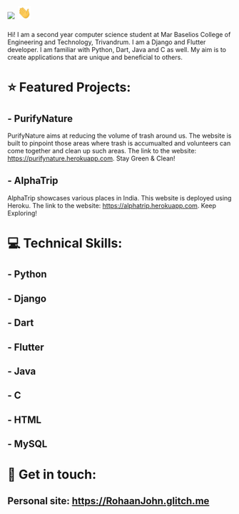 # <img src="https://img.icons8.com/doodle/100/000000/hello--v1.png"/> <img src="https://raw.githubusercontent.com/ABSphreak/ABSphreak/master/gifs/Hi.gif" width="30px">




Hi! I am a second year computer science student at Mar Baselios College of Engineering and Technology, Trivandrum. I am a Django and Flutter developer. I am familiar with Python, Dart, Java and C as well. My aim is to create applications that are unique and beneficial to others.

# ⭐ Featured Projects:
## - PurifyNature 
PurifyNature aims at reducing the volume of trash around us. The website is built to pinpoint those areas where trash is accumualted and volunteers can come together and clean up such areas. 
The link to the website: https://purifynature.herokuapp.com.
Stay Green & Clean!
## - AlphaTrip 
AlphaTrip showcases various places in India. This website is deployed using Heroku. 
The link to the website: https://alphatrip.herokuapp.com. Keep Exploring!

# 💻 Technical Skills:
## - Python
## - Django
## - Dart
## - Flutter
## - Java
## - C
## - HTML
## - MySQL


# 👋 Get in touch:


## Personal site: https://RohaanJohn.glitch.me





